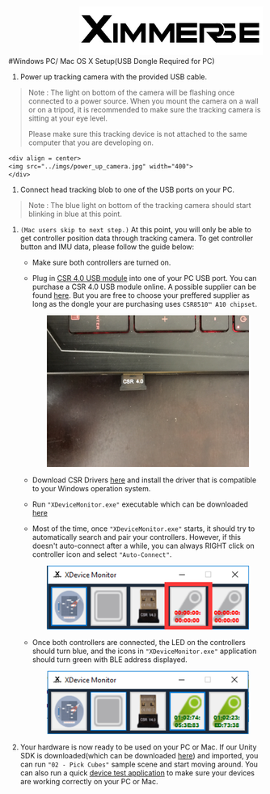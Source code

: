 <div align=right><img src="../../Tools/imgs/xim.png" ></div>
#Windows PC/ Mac OS X Setup(USB Dongle Required for PC)

1. Power up tracking camera with the provided USB cable.
>Note : The light on bottom of the camera will be flashing once connected to a power source. When you mount the camera on a wall or on a tripod, it is recommended to make sure the tracking camera is sitting at your eye level.
>
>Please make sure this tracking device is not attached to the same computer that you are developing on.

    <div align = center>
	<img src="../imgs/power_up_camera.jpg" width="400">
    </div>

1. Connect head tracking blob to one of the USB ports on your PC.
>Note : The blue light on bottom of the tracking camera should start blinking in blue at this point.

1. `(Mac users skip to next step.)` At this point, you will only be able to get controller position data through tracking camera. To get controller button and IMU data, please follow the guide below:

    * Make sure both controllers are turned on.

    * Plug in [CSR 4.0 USB module](http://www.csr.com/products/bluecore-csr8510-a10-wlcsp) into one of your PC USB port. You can purchase a CSR 4.0 USB module online. A possible supplier can be found [here](https://www.amazon.com/BAIDATONG-Bluetooth-4-0-Micro-Adapter/dp/B00RZLTA6M/ref=sr_1_1?s=pc&ie=UTF8&qid=1484891771&sr=8-1&keywords=CSR+4.0+Dongle+Receiver+CSR+8510+Chipset). But you are free to choose your preffered supplier as long as the dongle your are purchasing uses `CSR8510™ A10 chipset`.

        <div align = center>
		<img src="../imgs/csr.jpg" width="400">
        </div>

    * Download CSR Drivers [here](https://github.com/Ximmerse/SDK/tree/master/Drivers/CSR%20Drivers) and install the driver that is compatible to your Windows operation system.

    * Run ``"XDeviceMonitor.exe"`` executable which can be downloaded [here](https://github.com/Ximmerse/SDK/blob/master/Tools/PCSetupTools/XDeviceMonitor.rar?raw=true)

    * Most of the time, once ``"XDeviceMonitor.exe"`` starts, it should try to automatically search and pair your controllers. However, if this doesn't auto-connect after a while, you can always RIGHT click on controller icon and select ``"Auto-Connect"``.
        <div align = center>
		<img src="../imgs/xdevice_monitor_controller_icon.png" width="400">
        </div>

    * Once both controllers are connected, the LED on the controllers should turn blue, and the icons in ``"XDeviceMonitor.exe"`` application should turn green with BLE address displayed.

        <div align = center>
		<img src="../imgs/xdevice_monitor_connected.png" width="400">
        </div>

1. Your hardware is now ready to be used on your PC or Mac. If our Unity SDK is downloaded(which can be downloaded [here](https://github.com/Ximmerse/SDK/tree/master/Unity)) and imported, you can run ``"02 - Pick Cubes"`` sample scene and start moving around. You can also run a quick [device test application](https://github.com/Ximmerse/SDK/blob/master/Tools/PCSetupTools/PC_Device_Test.zip?raw=true) to make sure your devices are working correctly on your PC or Mac.
